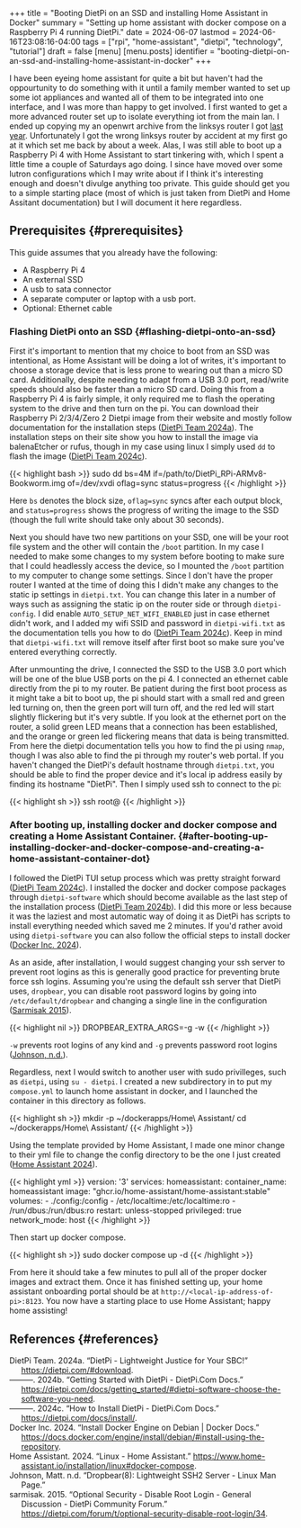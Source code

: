 +++
title = "Booting DietPi on an SSD and installing Home Assistant in Docker"
summary = "Setting up home assistant with docker compose on a Raspberry Pi 4 running DietPi."
date = 2024-06-07
lastmod = 2024-06-16T23:08:16-04:00
tags = ["rpi", "home-assistant", "dietpi", "technology", "tutorial"]
draft = false
[menu]
  [menu.posts]
    identifier = "booting-dietpi-on-an-ssd-and-installing-home-assistant-in-docker"
+++

I have been eyeing home assistant for quite a bit but haven't had the oppourtunity to do something with it until a family member wanted to set up some iot appliances and wanted all of them to be integrated into one interface, and I was more than happy to get involved. I first wanted to get a more advanced router set up to isolate everything iot from the main lan. I ended up copying my an openwrt archive from the linksys router I got [last year](/posts/summer_2023_projects/#img-src-images-blog-openwrt-icon-dot-png-width-10-openwrt). Unfortunately I got the wrong linksys router by accident at my first go at it which set me back by about a week. Alas, I was still able to boot up a Raspberry Pi 4 with Home Assistant to start tinkering with, which I spent a little time a couple of Saturdays ago doing. I since have moved over some lutron configurations which I may write about if I think it's interesting enough and doesn't divulge anything too private. This guide should get you to a simple starting place (most of which is just taken from DietPi and Home Assitant documentation) but I will document it here regardless.


## Prerequisites {#prerequisites}

This guide assumes that you already have the following:

-   A Raspberry Pi 4
-   An external SSD
-   A usb to sata connector
-   A separate computer or laptop with a usb port.
-   Optional: Ethernet cable


### Flashing DietPi onto an SSD {#flashing-dietpi-onto-an-ssd}

First it's important to mention that my choice to boot from an SSD was intentional, as Home Assistant will be doing a lot of writes, it's important to choose a storage device that is less prone to wearing out than a micro SD card. Additionally, despite needing to adapt from a USB 3.0 port, read/write speeds should also be faster than a micro SD card. Doing this from a Raspberry Pi 4 is fairly simple, it only required me to flash the operating system to the drive and then turn on the pi. You can download their Raspberry Pi 2/3/4/Zero 2 Dietpi image from their website and mostly follow documentation for the installation steps (<a href="#citeproc_bib_item_1">DietPi Team 2024a</a>). The installation steps on their site show you how to install the image via balenaEtcher or rufus, though in my case using linux I simply used `dd` to flash the image (<a href="#citeproc_bib_item_3">DietPi Team 2024c</a>).

{{< highlight bash >}}
sudo dd bs=4M if=/path/to/DietPi_RPi-ARMv8-Bookworm.img of=/dev/xvdi oflag=sync status=progress
{{< /highlight >}}

Here `bs` denotes the block size, `oflag=sync` syncs after each output block, and `status=progress` shows the progress of writing the image to the SSD (though the full write should take only about 30 seconds).

Next you should have two new partitions on your SSD, one will be your root file system and the other will contain the `/boot` partition. In my case I needed to make some changes to my system before booting to make sure that I could headlessly access the device, so I mounted the `/boot` partition to my computer to change some settings. Since I don't have the proper router I wanted at the time of doing this I didn't make any changes to the static ip settings in `dietpi.txt`. You can change this later in a number of ways such as assigning the static ip on the router side or through `dietpi-config`. I did enable `AUTO_SETUP_NET_WIFI_ENABLED` just in case ethernet didn't work, and I added my wifi SSID and password in `dietpi-wifi.txt` as the documentation tells you how to do (<a href="#citeproc_bib_item_3">DietPi Team 2024c</a>). Keep in mind that `dietpi-wifi.txt` will remove itself after first boot so make sure you've entered everything correctly.

After unmounting the drive, I connected the SSD to the USB 3.0 port which will be one of the blue USB ports on the pi 4. I connected an ethernet cable directly from the pi to my router. Be patient during the first boot process as it might take a bit to boot up, the pi should start with a small red and green led turning on, then the green port will turn off, and the red led will start slightly flickering but it's very subtle. If you look at the ethernet port on the router, a solid green LED means that a connection has been established, and the orange or green led flickering means that data is being transmitted. From here the dietpi documentation tells you how to find the pi using `nmap`, though I was also able to find the pi through my router's web portal. If you haven't changed the DietPi's default hostname through `dietpi.txt`, you should be able to find the proper device and it's local ip address easily by finding its hostname "DietPi". Then I simply used ssh to connect to the pi:

{{< highlight sh >}}
ssh root@<local-ip-address-of-pi>
{{< /highlight >}}


### After booting up, installing docker and docker compose and creating a Home Assistant Container. {#after-booting-up-installing-docker-and-docker-compose-and-creating-a-home-assistant-container-dot}

I followed the DietPi TUI setup process which was pretty straight forward (<a href="#citeproc_bib_item_3">DietPi Team 2024c</a>). I installed the docker and docker compose packages through `dietpi-software` which should become available as the last step of the installation process (<a href="#citeproc_bib_item_2">DietPi Team 2024b</a>). I did this more or less because it was the laziest and most automatic way of doing it as DietPi has scripts to install everything needed which saved me 2 minutes. If you'd rather avoid using `dietpi-software` you can also follow the official steps to install docker (<a href="#citeproc_bib_item_4">Docker Inc. 2024</a>).

As an aside, after installation, I would suggest changing your ssh server to prevent root logins as this is generally good practice for preventing brute force ssh logins. Assuming you're using the default ssh server that DietPi uses, `dropbear`, you can disable root password logins by going into `/etc/default/dropbear` and changing a single line in the configuration (<a href="#citeproc_bib_item_7">Sarmisak 2015</a>).

{{< highlight nil >}}
DROPBEAR_EXTRA_ARGS=-g -w
{{< /highlight >}}

`-w` prevents root logins of any kind and `-g` prevents password root logins (<a href="#citeproc_bib_item_6">Johnson, n.d.</a>).

Regardless, next I would switch to another user with sudo privilleges, such as `dietpi`, using `su - dietpi`. I created a new subdirectory in  to put my `compose.yml` to launch home assistant in docker, and I launched the container in this directory as follows.

{{< highlight sh >}}
mkdir -p ~/dockerapps/Home\ Assistant/
cd ~/dockerapps/Home\ Assistant/
{{< /highlight >}}

Using the template provided by Home Assistant, I made one minor change to their yml file to change the config directory to be the one I just created (<a href="#citeproc_bib_item_5">Home Assistant 2024</a>).

{{< highlight yml >}}
version: '3'
services:
  homeassistant:
    container_name: homeassistant
    image: "ghcr.io/home-assistant/home-assistant:stable"
    volumes:
      - ./config:/config
      - /etc/localtime:/etc/localtime:ro
      - /run/dbus:/run/dbus:ro
    restart: unless-stopped
    privileged: true
    network_mode: host
{{< /highlight >}}

Then start up docker compose.

{{< highlight sh >}}
sudo docker compose up -d
{{< /highlight >}}

From here it should take a few minutes to pull all of the proper docker images and extract them. Once it has finished setting up, your home assistant onboarding portal should be at `http://<local-ip-address-of-pi>:8123`. You now have a starting place to use Home Assistant; happy home assisting!


## References {#references}

<style>.csl-entry{text-indent: -1.5em; margin-left: 1.5em;}</style><div class="csl-bib-body">
  <div class="csl-entry"><a id="citeproc_bib_item_1"></a>DietPi Team. 2024a. “DietPi - Lightweight Justice for Your SBC!” <a href="https://dietpi.com/#download">https://dietpi.com/#download</a>.</div>
  <div class="csl-entry"><a id="citeproc_bib_item_2"></a>———. 2024b. “Getting Started with DietPi - DietPi.Com Docs.” <a href="https://dietpi.com/docs/getting_started/#dietpi-software-choose-the-software-you-need">https://dietpi.com/docs/getting_started/#dietpi-software-choose-the-software-you-need</a>.</div>
  <div class="csl-entry"><a id="citeproc_bib_item_3"></a>———. 2024c. “How to Install DietPi - DietPi.Com Docs.” <a href="https://dietpi.com/docs/install/">https://dietpi.com/docs/install/</a>.</div>
  <div class="csl-entry"><a id="citeproc_bib_item_4"></a>Docker Inc. 2024. “Install Docker Engine on Debian | Docker Docs.” <a href="https://docs.docker.com/engine/install/debian/#install-using-the-repository">https://docs.docker.com/engine/install/debian/#install-using-the-repository</a>.</div>
  <div class="csl-entry"><a id="citeproc_bib_item_5"></a>Home Assistant. 2024. “Linux - Home Assistant.” <a href="https://www.home-assistant.io/installation/linux#docker-compose">https://www.home-assistant.io/installation/linux#docker-compose</a>.</div>
  <div class="csl-entry"><a id="citeproc_bib_item_6"></a>Johnson, Matt. n.d. “Dropbear(8): Lightweight SSH2 Server - Linux Man Page.”</div>
  <div class="csl-entry"><a id="citeproc_bib_item_7"></a>sarmisak. 2015. “Optional Security - Disable Root Login - General Discussion - DietPi Community Forum.” <a href="https://dietpi.com/forum/t/optional-security-disable-root-login/34">https://dietpi.com/forum/t/optional-security-disable-root-login/34</a>.</div>
</div>
